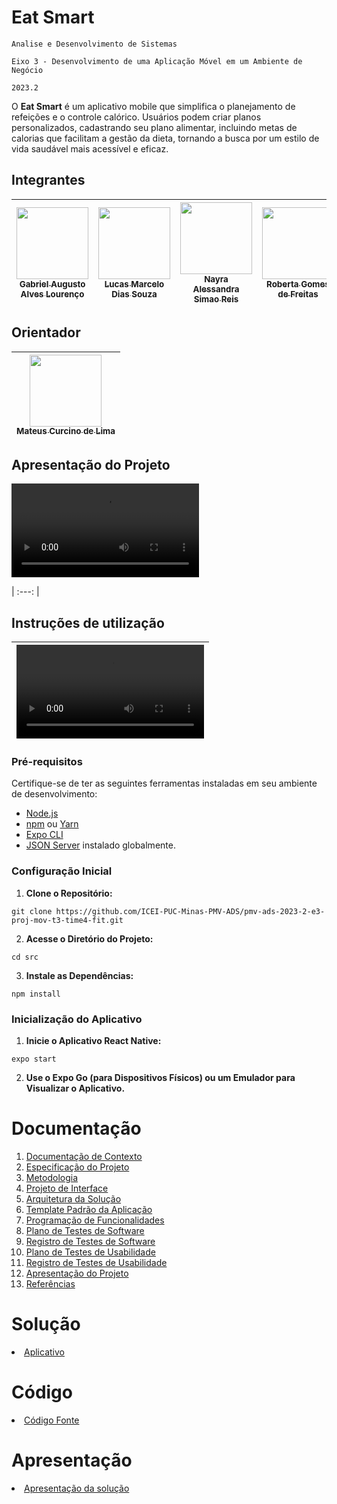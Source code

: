# Eat Smart

`Analise e Desenvolvimento de Sistemas`

`Eixo 3 - Desenvolvimento de uma Aplicação Móvel em um Ambiente de Negócio`

`2023.2`

O **Eat Smart** é um aplicativo mobile que simplifica o planejamento de refeições e o controle calórico. Usuários podem criar planos personalizados, cadastrando seu plano alimentar, incluindo metas de calorias que facilitam a gestão da dieta, tornando a busca por um estilo de vida saudável mais acessível e eficaz.

## Integrantes
| [<img src="https://github.com/gabriellourenco12.png" width=115><br><sub>Gabriel Augusto Alves Lourenço</sub>](https://github.com/gabriellourenco12) | [<img src="https://github.com/lucasmarcelods.png" width=115><br><sub>Lucas Marcelo Dias Souza</sub>](https://github.com/lucasmarcelods) | [<img src="https://github.com/Nayra-Reis.png" width=115><br><sub>Nayra Alessandra Simao Reis</sub>](https://github.com/Nayra-Reis) | [<img src="https://github.com/robertagdf.png" width=115><br><sub>Roberta Gomes de Freitas</sub>](https://github.com/robertagdf) |
| -- | -- | -- | -- |

## Orientador

| [<img src="https://github.com/mateuscurcino.png" width=115><br><sub>Mateus Curcino de Lima</sub>](https://github.com/mateuscurcino) |
| :---: |


## Apresentação do Projeto

<video src="https://github.com/ICEI-PUC-Minas-PMV-ADS/pmv-ads-2023-2-e3-proj-mov-t3-time4-fit/assets/93801572/68207259-148b-497b-a29f-a3d5c501803d" title="Video de Apresentação">  |

| :---: |


## Instruções de utilização

| <video src="https://github.com/ICEI-PUC-Minas-PMV-ADS/pmv-ads-2023-2-e3-proj-mov-t3-time4-fit/assets/70116762/e2574b8b-f886-4df7-b6b1-2eb5724b3cd4" title="Instruções"> |
| :---: |

### Pré-requisitos

Certifique-se de ter as seguintes ferramentas instaladas em seu ambiente de desenvolvimento:

- [Node.js](https://nodejs.org/)
- [npm](https://www.npmjs.com/) ou [Yarn](https://yarnpkg.com/)
- [Expo CLI](https://docs.expo.dev/get-started/installation/)
- [JSON Server](https://github.com/typicode/json-server) instalado globalmente.

### Configuração Inicial

1. **Clone o Repositório:**
```
git clone https://github.com/ICEI-PUC-Minas-PMV-ADS/pmv-ads-2023-2-e3-proj-mov-t3-time4-fit.git
```
2. **Acesse o Diretório do Projeto:**
```
cd src
```
3. **Instale as Dependências:**
```
npm install
```

### Inicialização do Aplicativo
1. **Inicie o Aplicativo React Native:**
```
expo start
```
2. **Use o Expo Go (para Dispositivos Físicos) ou um Emulador para Visualizar o Aplicativo.**

# Documentação

<ol>
<li><a href="docs/01-Documentação de Contexto.md"> Documentação de Contexto</a></li>
<li><a href="docs/02-Especificação do Projeto.md"> Especificação do Projeto</a></li>
<li><a href="docs/03-Metodologia.md"> Metodologia</a></li>
<li><a href="docs/04-Projeto de Interface.md"> Projeto de Interface</a></li>
<li><a href="docs/05-Arquitetura da Solução.md"> Arquitetura da Solução</a></li>
<li><a href="docs/06-Template Padrão da Aplicação.md"> Template Padrão da Aplicação</a></li>
<li><a href="docs/07-Programação de Funcionalidades.md"> Programação de Funcionalidades</a></li>
<li><a href="docs/08-Plano de Testes de Software.md"> Plano de Testes de Software</a></li>
<li><a href="docs/09-Registro de Testes de Software.md"> Registro de Testes de Software</a></li>
<li><a href="docs/10-Plano de Testes de Usabilidade.md"> Plano de Testes de Usabilidade</a></li>
<li><a href="docs/11-Registro de Testes de Usabilidade.md"> Registro de Testes de Usabilidade</a></li>
<li><a href="docs/12-Apresentação do Projeto.md"> Apresentação do Projeto</a></li>
<li><a href="docs/13-Referências.md"> Referências</a></li>
</ol>

# Solução

<li><a href="app/README.md"> Aplicativo</a></li>

# Código

<li><a href="src/README.md"> Código Fonte</a></li>

# Apresentação

<li><a href="presentation/README.md"> Apresentação da solução</a></li>
